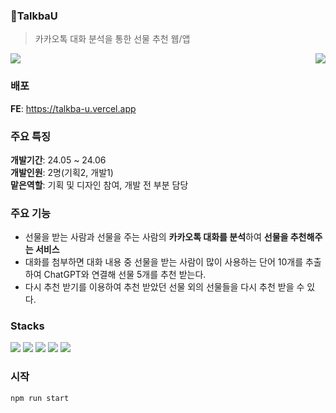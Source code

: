 ### 💬TalkbaU

> 카카오톡 대화 분석을 통한 선물 추천 웹/앱

<img src="https://github.com/user-attachments/assets/46e981be-ed8d-4f9d-88c2-0314e312fc38"/> <img align="right" src="https://github.com/user-attachments/assets/beec74e5-4be7-40fa-860e-03eb896cd731"/>




### 배포
**FE**: <https://talkba-u.vercel.app>

### 주요 특징
**개발기간**: 24.05 ~ 24.06  
**개발인원**: 2명(기획2, 개발1)  
**맡은역할**: 기획 및 디자인 참여, 개발 전 부분 담당

### 주요 기능
- 선물을 받는 사람과 선물을 주는 사람의 **카카오톡 대화를 분석**하여 **선물을 추천해주는 서비스**
- 대화를 첨부하면 대화 내용 중 선물을 받는 사람이 많이 사용하는 단어 10개를 추출하여 ChatGPT와 연결해 선물 5개를 추천 받는다.
- 다시 추천 받기를 이용하여 추천 받았던 선물 외의 선물들을 다시 추천 받을 수 있다.

### Stacks
<img src="https://img.shields.io/badge/react-61DAFB?style=for-the-badge&logo=react&logoColor=black"> <img src="https://img.shields.io/badge/javascript-F7DF1E?style=for-the-badge&logo=javascript&logoColor=black"> <img src="https://img.shields.io/badge/tailwindcss-06B6D4?style=for-the-badge&logo=tailwindcss&logoColor=white">  <img src="https://img.shields.io/badge/flask-000000?style=for-the-badge&logo=flask&logoColor=white">  <img src="https://img.shields.io/badge/python-3776AB?style=for-the-badge&logo=python&logoColor=white"> 

### 시작

```
npm run start
```
